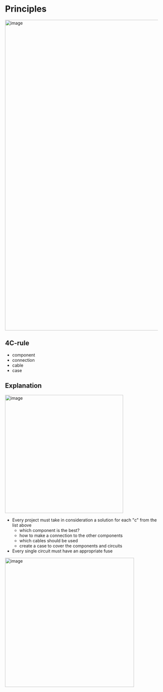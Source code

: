 # Principles

<img width="1022" alt="image" src="https://github.com/user-attachments/assets/4f3bf2b5-605d-4ae7-8d9c-8be65dedd4d6">

## 4C-rule
* component
* connection
* cable
* case

## Explanation

<img width="389" alt="image" src="https://github.com/user-attachments/assets/6477ce9e-ed61-4e31-8dcf-8f5951a125a7">

* Every project must take in consideration a solution for each "c" from the list above
  * which component is the best?
  * how to make a connection to the other components
  * which cables should be used
  * create a case to cover the components and circuits
* Every single circuit must have an appropriate fuse

<img width="425" alt="image" src="https://github.com/user-attachments/assets/361a377e-05f4-4ba8-b789-9753a40c6641">

